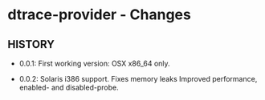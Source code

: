 dtrace-provider - Changes
=========================

## HISTORY

 * 0.0.1: 
   First working version: OSX x86_64 only. 

 * 0.0.2:
   Solaris i386 support.
   Fixes memory leaks
   Improved performance, enabled- and disabled-probe. 

